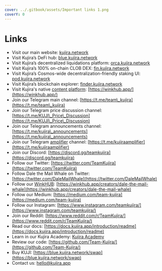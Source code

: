 ```yaml
---
cover: ../.gitbook/assets/Important links 1.png
coverY: 0
---
```


# Links

* Visit our main website: [kujira.n](https://kujira.app/)[etwork](https://www.kujira.network)
* Visit Kujira’s DeFi hub: [blue.kujira.n](https://blue.kujira.app/)[etwork](https://www.blue.kujira.network)
* Visit Kujira’s decentralized liquidations platform: [orca.kujira.](https://orca.kujira.app/)[network](https://orca.kujira.network)
* Visit Kujira’s 100% on-chain CLOB DEX: [fin.kujira.](https://fin.kujira.app/)[network](https://www.fin.kujira.network)
* Visit Kujira’s Cosmos-wide decentralization-friendly staking UI: [pod.kujira.n](https://pod.kujira.app/kaiyo-1)[etwork](https://www.pod.kujira.network)
* Visit Kujira’s blockchain explorer: [finder.kujira.n](https://finder.kujira.app/kaiyo-1)[etwork](https://www.finder.kujira.network)
* Visit Kujira's native [content platform](../community/kujira-socials/winkhub.md): [https://winkhub.app/](https://winkhub.app/)
* Join our Telegram main channel: [https://t.me/team\_kujira](https://t.me/team\_kujira)
* Join our Telegram price discussion channel: [https://t.me/KUJI\_Price\_Discussion](https://t.me/KUJI\_Price\_Discussion)
* Join our Telegram announcements channel: [https://t.me/kujira\_announcements](https://t.me/kujira\_announcements)
* Join our Telegram [amplifier](../community/kujira-amplifier.md) channel: [https://t.me/kujiraamplifier](https://t.me/kujiraamplifier)
* Join our Discord: [https://discord.gg/teamkujira](https://discord.gg/teamkujira)
* Follow our Twitter: [https://twitter.com/TeamKujira](https://twitter.com/TeamKujira)
* Follow Dale the Mail Whale on Twitter: [https://twitter.com/DaleMailWhale](https://twitter.com/DaleMailWhale)
* Follow our [WinkHUB](../community/kujira-socials/winkhub.md): [https://winkhub.app/creators/dale-the-mail-whale](https://winkhub.app/creators/dale-the-mail-whale)
* Follow our Medium: [https://medium.com/team-kujira](https://medium.com/team-kujira)
* Follow our Instagram: [https://www.instagram.com/teamkujira/](https://www.instagram.com/teamkujira/)
* Join our Reddit: [https://www.reddit.com/r/TeamKujira/](https://www.reddit.com/r/TeamKujira/)
* Read our docs: [https://docs.kujira.app/introduction/readme](https://docs.kujira.app/introduction/readme)
* Learn in our Kujira Academy:  [Kujira Academy](../help-center/kujira-academy.md)
* Review our code: [https://github.com/Team-Kujira/](https://github.com/Team-Kujira/)
* Buy KUJI: [https://blue.kujira.network/swap](https://blue.kujira.network/swap)
* Contact us: [hello@kujira.app](http://hello@kujira.app)
